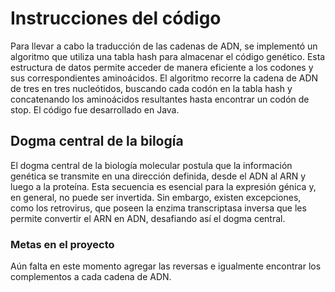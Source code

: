 # Instrucciones del código

Para llevar a cabo la traducción de las cadenas de ADN, se implementó un algoritmo que utiliza una tabla hash 
para almacenar el código genético. Esta estructura de datos permite acceder de manera eficiente a los codones y 
sus correspondientes aminoácidos. El algoritmo recorre la cadena de ADN de tres en tres nucleótidos, buscando cada 
codón en la tabla hash y concatenando los aminoácidos resultantes hasta encontrar un codón de stop. El código fue 
desarrollado en Java.

## Dogma central de la bilogía
El dogma central de la biología molecular postula que la información genética se transmite en una dirección definida,
desde el ADN al ARN y luego a la proteína. Esta secuencia es esencial para la expresión génica y, en general, no puede 
ser invertida. Sin embargo, existen excepciones, como los retrovirus, que poseen la enzima transcriptasa inversa que 
les permite convertir el ARN en ADN, desafiando así el dogma central.

### Metas en el proyecto
Aún falta en este momento agregar las reversas e igualmente encontrar los complementos a cada cadena de ADN.
